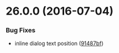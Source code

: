 <a name="26.0.0"></a>
# 26.0.0 (2016-07-04)


### Bug Fixes

* inline dialog text position ([91487bf](https://aui-team-bot/https://bitbucket.org/atlassian/atlaskit/commits/91487bf))



